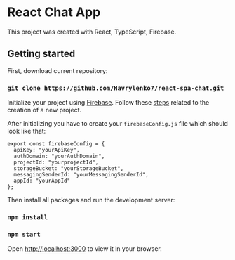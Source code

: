 # React Chat App

This project was created with React, TypeScript, Firebase.

## Getting started

First, download current repository:

### `git clone https://github.com/Havrylenko7/react-spa-chat.git`

Initialize your project using [Firebase](https://firebase.google.com). Follow these [steps](https://firebase.google.com/docs/firestore/quickstart) related to the creation of a new project.

After initializing you have to create your `firebaseConfig.js` file which should look like that:
```
export const firebaseConfig = {
  apiKey: "yourApiKey",
  authDomain: "yourAuthDomain",
  projectId: "yourprojectId",
  storageBucket: "yourStorageBucket",
  messagingSenderId: "yourMessagingSenderId",
  appId: "yourAppId"
};
```

Then install all packages and run the development server:

### `npm install`
### `npm start`

Open [http://localhost:3000](http://localhost:3000) to view it in your browser.
